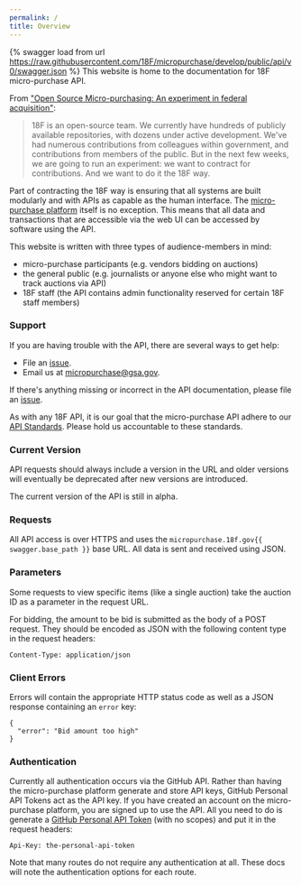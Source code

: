 ```yaml
---
permalink: /
title: Overview
---
```

{% swagger load from url https://raw.githubusercontent.com/18F/micropurchase/develop/public/api/v0/swagger.json %}
This website is home to the documentation for 18F micro-purchase API.

From ["Open Source Micro-purchasing: An experiment in federal acquisition"](https://18f.gsa.gov/2015/10/13/open-source-micropurchasing/):

> 18F is an open-source team. We currently have hundreds of publicly available repositories, with dozens under active development. We've had numerous contributions from colleagues within government, and contributions from members of the public. But in the next few weeks, we are going to run an experiment: we want to contract for contributions. And we want to do it the 18F way.

Part of contracting the 18F way is ensuring that all systems are built modularly and with APIs as capable as the human interface. The [micro-purchase platform](https://micropurchase.18f.gov) itself is no exception. This means that all data and transactions that are accessible via the web UI can be accessed by software using the API.

This website is written with three types of audience-members in mind:

- micro-purchase participants (e.g. vendors bidding on auctions)
- the general public (e.g. journalists or anyone else who might want to track auctions via API)
- 18F staff (the API contains admin functionality reserved for certain 18F staff members)

### Support

If you are having trouble with the API, there are several ways to get help:

- File an [issue](https://github.com/18F/micropurchase/issues/new).
- Email us at micropurchase@gsa.gov.

If there's anything missing or incorrect in the API documentation, please file an [issue](https://github.com/18F/micropurchase-api-docs/issues/new).

As with any 18F API, it is our goal that the micro-purchase API adhere to our [API Standards](https://github.com/18f/api-standards). Please hold us accountable to these standards.

### Current Version

API requests should always include a version in the URL and older versions will eventually be deprecated after new versions are introduced.

The current version of the API is still in alpha.

### Requests

All API access is over HTTPS and uses the `micropurchase.18f.gov{{ swagger.base_path }}` base URL. All data is sent and received using JSON.

### Parameters

Some requests to view specific items (like a single auction) take the auction ID as a parameter in the request URL.

For bidding, the amount to be bid is submitted as the body of a POST request. They should be encoded as JSON with the following content type in the request headers:

```
Content-Type: application/json
```

### Client Errors

Errors will contain the appropriate HTTP status code as well as a JSON response containing an `error` key:

```
{
  "error": "Bid amount too high"
}
```

### Authentication

Currently all authentication occurs via the GitHub API. Rather than having the micro-purchase platform generate and store API keys, GitHub Personal API Tokens act as the API key. If you have created an account on the micro-purchase platform, you are signed up to use the API. All you need to do is generate a [GitHub Personal API Token](https://github.com/blog/1509-personal-api-tokens) (with no scopes) and put it in the request headers:

```
Api-Key: the-personal-api-token
```

Note that many routes do not require any authentication at all. These docs will note the authentication options for each route.
